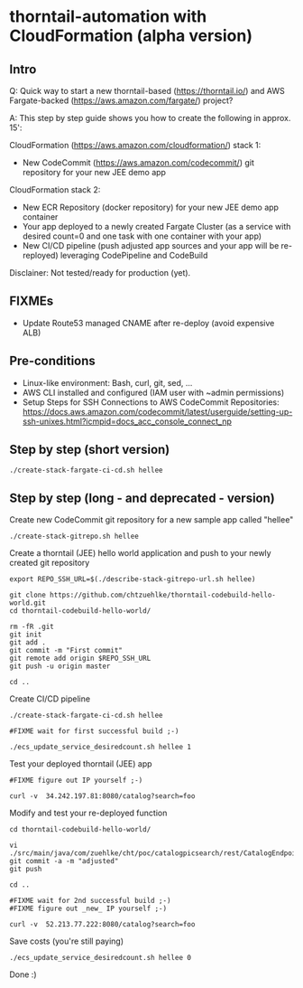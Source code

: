 # thorntail-automation with CloudFormation (alpha version)

## Intro

Q: Quick way to start a new thorntail-based (https://thorntail.io/) and AWS Fargate-backed (https://aws.amazon.com/fargate/) project?

A: This step by step guide shows you how to create the following in approx. 15':

CloudFormation (https://aws.amazon.com/cloudformation/) stack 1:
- New CodeCommit (https://aws.amazon.com/codecommit/) git repository for your new JEE demo app

CloudFormation stack 2:
- New ECR Repository (docker repository) for your new JEE demo app container
- Your app deployed to a newly created Fargate Cluster (as a service with desired count=0 and one task with one container with your app)
- New CI/CD pipeline (push adjusted app sources and your app will be re-reployed) leveraging CodePipeline and CodeBuild

Disclainer: Not tested/ready for production (yet).

## FIXMEs

- Update Route53 managed CNAME after re-deploy (avoid expensive ALB)

## Pre-conditions

- Linux-like environment: Bash, curl, git, sed, ...
- AWS CLI installed and configured (IAM user with ~admin permissions)
- Setup Steps for SSH Connections to AWS CodeCommit Repositories: https://docs.aws.amazon.com/codecommit/latest/userguide/setting-up-ssh-unixes.html?icmpid=docs_acc_console_connect_np

## Step by step (short version)

    ./create-stack-fargate-ci-cd.sh hellee

## Step by step (long - and deprecated - version)

Create new CodeCommit git repository for a new sample app called "hellee"

    ./create-stack-gitrepo.sh hellee

Create a thorntail (JEE) hello world application and push to your newly created git repository

    export REPO_SSH_URL=$(./describe-stack-gitrepo-url.sh hellee)
    
    git clone https://github.com/chtzuehlke/thorntail-codebuild-hello-world.git
    cd thorntail-codebuild-hello-world/
    
    rm -fR .git
    git init
    git add .
    git commit -m "First commit"
    git remote add origin $REPO_SSH_URL
    git push -u origin master

    cd ..

Create CI/CD pipeline

    ./create-stack-fargate-ci-cd.sh hellee

    #FIXME wait for first successful build ;-)

    ./ecs_update_service_desiredcount.sh hellee 1

Test your deployed thorntail (JEE) app

    #FIXME figure out IP yourself ;-)

    curl -v  34.242.197.81:8080/catalog?search=foo

Modify and test your re-deployed function

    cd thorntail-codebuild-hello-world/

    vi ./src/main/java/com/zuehlke/cht/poc/catalogpicsearch/rest/CatalogEndpoint.java
    git commit -a -m "adjusted"
    git push

    cd ..

    #FIXME wait for 2nd successful build ;-)
    #FIXME figure out _new_ IP yourself ;-)

    curl -v  52.213.77.222:8080/catalog?search=foo

Save costs (you're still paying)

    ./ecs_update_service_desiredcount.sh hellee 0

Done :)
